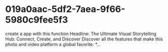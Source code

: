# 019a0aac-5df2-7aea-9f66-5980c9fee5f3
create a app with this function Headline: The Ultimate Visual Storytelling Hub: Connect, Create, and Discover Discover all the features that make this photo and video platform a global favorite:  *...
